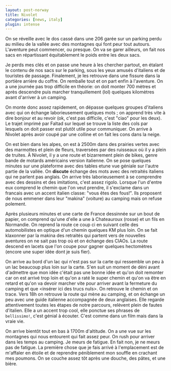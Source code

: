 ```yaml
---
layout: post-norway
title: Nivolet
categories: [news, italy]
plugin: intense
---
```


On se réveille avec le dos cassé dans une 206 garée sur un parking
perdu au milieu de la vallée avec des montagnes qui font peur tout
autours. L'aventure peut commencer, ou presque. On va se garer
ailleurs, on fait nos sacs en répartissant équitablement le poids
entre les deux sacs.

Je perds mes clés et on passe une heure à les chercher partout, en
étalant le contenu de nos sacs sur le parking, sous les yeux amusés
d'italiens et de touristes de passage. Finalement, je les retrouve
dans une fissure dans la portière arrière du coffre. On remballe tout
et on part enfin à l'aventure. On a une journée pas trop difficile en
théorie: on doit monter 700 mètres et après descendre puis marcher
tranquillement (lol) quelques kilomètres avant d'arriver à un camping.

On monte donc assez rapidement, on dépasse quelques groupes d'italiens
avec qui on échange laborieusement quelques mots ; on apprend très
vite à dire bonjour et au revoir (ok, c'est pas difficile, c'est
"ciao" pour les deux). Le trajet imprimé par Faltad sur lequel se trouve
la liste des cols par lesquels on doit passer est plutôt utile pour
communiquer. On arrive à Nivolet après avoir coupé par une colline et
on fait les cons dans la neige.

On est bien dans les alpes, on est à 2500m dans des prairies vertes
avec des marmottes et plein de fleurs, traversées par des ruisseaux où
il y a plein de truites. À Nivolet, il y a une route et bizarrement
plein de bikes, genre bande de motards américains version italienne.
On se pose quelques minutes sur une plateforme avec des tables etune
vue géniale sur l'autre partie de la vallée. On __discute__ échange
des mots avec des retraités italiens qui ne parlent pas anglais. On
arrive très laborieusement à se comprendre avec des dessins et des
imitations, c'est assez rigolo. Lorsque l'un d'entre eux comprend le
chemin que l'on veut prendre, il s'exclame dans un francais avec un
accent italien classe: "vous êtes des fous!". Ils proposent de nous
emmener dans leur "makina" (voiture) au camping mais on refuse
polement.

Après plusieurs minutes et une carte de France dessinnée sur un bout
de papier, on comprend qu'une d'elle a une à Chateauroux (rosse) et un
fils en Normandie. On reprend la route ce coup ci en suivant celle des
automobilistes en optique d'un chemin quelques KM plus loin. On se
fait klaxonner par la makina des retraités qui partent vers de
nouvelles aventures on ne sait pas trop où et on échange des CIAOs. La
route descend en lacets que l'on coupe pour gagner quelques
hectomètres (encore une super idée dont je suis fier).

On arrive au bord d'un lac qui n'est pas sur la carte qui ressemble un
peu à un lac beaucoup plus loin sur la carte. S'en suit un moment de
déni avant d'admettre que mon idée c'était pas une bonne idée et qu'on
doit remonter car on est arrivé trop loin et qu'on a raté le super
chemin et qu'on va être en retard et qu'on va devoir marcher vite pour
arriver avant la fermeture du camping et que <insérer ici des trucs
nuls>.  On retrouve le chemin et on trace. Vers 18h on retrouve la
route qui mène au camping, et on échange un peu avec une guide
italienne accompagnée de deux anglaises. Elle regarde attentivement
toutes les étapes de notre parcours, relèvent plein de fautes
d'italien. Elle a un accent trop cool, elle ponctue ses phrases de
`bellissimo!`, c'est génial à écouter. C'est comme dans un film mais
dans la vraie vie.

On arrive bientôt tout en bas à 1700m d'altitude. On a une vue sur
les montagnes qui nous entourent qui fait assez peur. On rush pour
arriver dans les temps au camping. Je meurs de fatigue. En fait non,
je ne meurs pas de fatigue. La première chose que je fais arrivé à
l'emplacement est de m'affaler en étoile et de reprendre péniblement
mon souffle en crachant mes poumons. On se couche assez tôt après
une douche, des pâtes, et une bière.